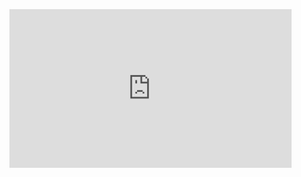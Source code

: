 <div style="padding:56.25% 0 0 0;position:relative;"><iframe src="https://player.vimeo.com/video/702644187?badge=0&amp;autopause=0&amp;player_id=0&amp;app_id=58479" frameborder="0" allow="autoplay; fullscreen; picture-in-picture; clipboard-write" style="position:absolute;top:0;left:0;width:100%;height:100%;" title="Red Cabbage 220112"></iframe></div><script src="https://player.vimeo.com/api/player.js"></script>